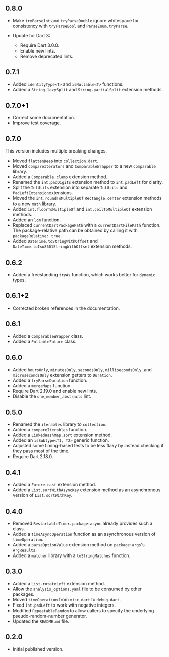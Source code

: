 ## 0.8.0

* Make `tryParseInt` and `tryParseDouble` ignore whitespace for consistency
  with `tryParseBool` and `ParseEnum.tryParse`.

* Update for Dart 3:
  * Require Dart 3.0.0.
  * Enable new lints.
  * Remove deprecated lints.

## 0.7.1

* Added `identityType<T>` and `isNullable<T>` functions.
* Added a `String.lazySplit` and `String.partialSplit` extension methods.

## 0.7.0+1

* Correct some documentation.
* Improve test coverage.

## 0.7.0

This version includes multiple breaking changes.

* Moved `flattenDeep` into `collection.dart`.
* Moved `compareIterators` and `ComparableWrapper` to a new `comparable`
  library.
* Added a `Comparable.clamp` extension method.
* Renamed the `int.padDigits` extension method to `int.padLeft` for clarity.
* Split the `IntUtils` extension into separate `IntUtils` and
  `PadLeftExtension`extensions.
* Moved the `int.roundToMultipleOf` `Rectangle.center` extension methods to a
  new `math` library.
* Added `int.floorToMultipleOf` and `int.ceilToMultipleOf` extension methods.
* Added an `lcm` function.
* Replaced `currentDartPackagePath` with a `currentDartFilePath` function.
  The package-relative path can be obtained by calling it with
  `packageRelative: true`.
* Added `DateTime.toStringWithOffset` and `DateTime.toIso8601StringWithOffset`
  extension methods.

## 0.6.2

* Added a freestanding `tryAs` function, which works better for `dynamic`
  types.

## 0.6.1+2

* Corrected broken references in the documentation.

## 0.6.1

* Added a `ComparableWrapper` class.
* Added a `PollableFuture` class.

## 0.6.0

* Added `hoursOnly`, `minutesOnly`, `secondsOnly`, `millisecondsOnly`, and
  `microsecondsOnly` extension getters to `Duration`.
* Added a `tryParseDuration` function.
* Added a `mergeMaps` function.
* Require Dart 2.19.0 and enable new lints.
* Disable the `one_member_abstracts` lint.

## 0.5.0

* Renamed the `iterables` library to `collection`.
* Added a `compareIterables` function.
* Added a `LinkedHashMap.sort` extension method.
* Added an `isSubtype<T1, T2>` generic function.
* Adjusted some timing-based tests to be less flaky by instead checking if they
  pass most of the time.
* Require Dart 2.18.0.

## 0.4.1

* Added a `Future.cast` extension method.
* Added a `List.sortWithAsyncKey` extension method as an asynchronous version of
 `List.sortWithKey`.

## 0.4.0

* Removed `RestartableTimer`. `package:async` already provides such a class.
* Added a `timeAsyncOperation` function as an asynchronous version of
  `timeOperation`.
* Added a `parseOptionValue` extension method on `package:args`'s `ArgResults`.
* Added a `matcher` library with a `toStringMatches` function.

## 0.3.0

* Added a `List.rotateLeft` extension method.
* Allow the `analysis_options.yaml` file to be consumed by other packages.
* Moved `timeOperation` from `misc.dart` to `debug.dart`.
* Fixed `int.padLeft` to work with negative integers.
* Modified `RepeatableRandom` to allow callers to specify the underlying
  pseudo-random-number generator.
* Updated the `README.md` file.

## 0.2.0

* Initial published version.
